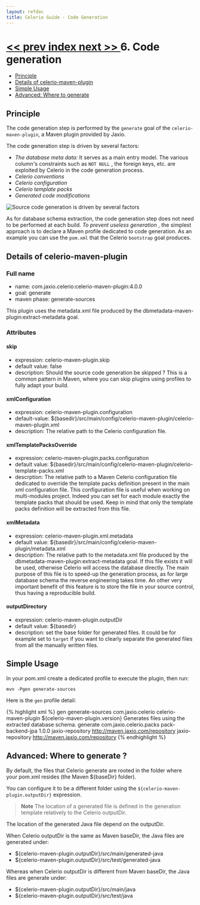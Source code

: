 ```yaml
---
layout: refdoc
title: Celerio Guide - Code Generation
---
```

[ << prev ](extraction.html) [ index ](index.html) [ next >> ](delete-generated-files.html)
6. Code generation
==================

* [Principle](#principle)
* [Details of celerio-maven-plugin](#details)
* [Simple Usage](#usage)
* [Advanced: Where to generate](#advanced-where-to-generate)

<a name="principle"></a>
Principle
---------

The code generation step is performed by the `generate` goal of the `celerio-maven-plugin`, a Maven plugin
provided by Jaxio.

The code generation step is driven by several factors:

*   *The database meta data:* It serves as a main entry model. The
    various column's constraints such as `NOT NULL` , the foreign keys,
    etc. are exploited by Celerio in the code generation process.
*   *Celerio conventions*
*   *Celerio configuration*
*   *Celerio template packs*
*   *Generated code modifications*

![Source code generation is driven by several
factors](images/celerio-generation.png)

As for database schema extraction, the code generation step does not
need to be performed at each build. *To prevent useless generation* ,
the simplest approach is to declare a Maven profile dedicated to code
generation. As an example you can use the `pom.xml` that the Celerio
`bootstrap` goal produces.

<a name="details"></a>
Details of celerio-maven-plugin
-------------------------------

### Full name

* name: com.jaxio.celerio:celerio-maven-plugin:4.0.0
* goal: generate
* maven phase: generate-sources

This plugin uses the metadata.xml file produced by the dbmetadata-maven-plugin:extract-metadata goal.

### Attributes

#### skip
* expression: celerio-maven-plugin.skip
* default value: false
* description: Should the source code generation be skipped ? This is a common pattern in Maven, 
where you can skip plugins using profiles to fully adapt your build.

#### xmlConfiguration
* expression: celerio-maven-plugin.configuration
* default-value: ${basedir}/src/main/config/celerio-maven-plugin/celerio-maven-plugin.xml
* description: The relative path to the Celerio configuration file.

#### xmlTemplatePacksOverride
* expression: celerio-maven-plugin.packs.configuration
* default value: ${basedir}/src/main/config/celerio-maven-plugin/celerio-template-packs.xml
* descrption: The relative path to a Maven Celerio configuration file dedicated to override the template packs definition present in the main xml configuration file.
This configuration file is useful when working on multi-modules project. Indeed you can set for each module exactly the template packs that should be
used. Keep in mind that only the template packs definition will be extracted from this file.

#### xmlMetadata
* expression: celerio-maven-plugin.xml.metadata
* default value: ${basedir}/src/main/config/celerio-maven-plugin/metadata.xml
* description: The relative path to the metadata.xml file produced by the dbmetadata-maven-plugin:extract-metadata goal.
If this file exists it will be used, otherwise Celerio will access the database directly.
The main purpose of this file is to speed-up the generation process, as for large database schema the reverse engineering takes time. An other very
important benefit of this feature is to store the file in your source control, thus having a reproducible build.

#### outputDirectory
* expression: celerio-maven-plugin.outputDir
* default value: ${basedir}
* description: set the base folder for generated files. It could be for example set to `target` if you want to clearly separate the generated files 
from all the manually written files.

<a name="usage"></a>
Simple Usage
------------
In your pom.xml create a dedicated profile to execute the plugin, then run:

	mvn -Pgen generate-sources

Here is the `gen` profile detail:

{% highlight xml %}
	<profile>
		<!-- ~~~~~~~~~~~~~~~~~~~~~~~~~~~~~~~ -->
		<!-- Generate the code using Celerio -->
		<!-- ~~~~~~~~~~~~~~~~~~~~~~~~~~~~~~~ -->
		<id>gen</id>
		<build>
			<defaultGoal>generate-sources</defaultGoal>
			<plugins>
				<plugin>
					<groupId>com.jaxio.celerio</groupId>
					<artifactId>celerio-maven-plugin</artifactId>
					<version>${celerio-maven-plugin.version}</version>
					<executions>
						<execution>
							<id>Generates files using the extracted database schema.</id>
							<goals>
								<goal>generate</goal>
							</goals>
						</execution>
					</executions>
					<dependencies>
						<dependency>
							<groupId>com.jaxio.celerio.packs</groupId>
							<artifactId>pack-backend-jpa</artifactId>
							<version>1.0.0</version>
						</dependency>
					</dependencies>
				</plugin>
			</plugins>
		</build>
		<repositories>
			<repository>
				<id>jaxio-repository</id>
				<url>http://maven.jaxio.com/repository</url>
			</repository>
		</repositories>
		<pluginRepositories>
			<pluginRepository>
				<id>jaxio-repository</id>
				<url>http://maven.jaxio.com/repository</url>
			</pluginRepository>
		</pluginRepositories>
	</profile>
{% endhighlight %}

<a name="advanced-where-to-generate"></a>
Advanced: Where to generate ?
-----------------------------

By default, the files that Celerio generate are rooted in the folder where your pom.xml resides (the Maven ${baseDir} folder).

You can configure it to be a different folder using the `${celerio-maven-plugin.outputDir}` expression.

> **Note**
> The location of a generated file is defined in the generation template relatively to the Celerio outputDir.

The location of the generated Java file depend on the outputDir.

When Celerio outputDir is the same as Maven baseDir, the Java files are generated under:

* ${celerio-maven-plugin.outputDir}/src/main/generated-java
* ${celerio-maven-plugin.outputDir}/src/test/generated-java

Whereas when Celerio outputDir is different from Maven baseDir, the Java files are generate under:

* ${celerio-maven-plugin.outputDir}/src/main/java
* ${celerio-maven-plugin.outputDir}/src/test/java
